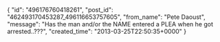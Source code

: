  {
   "id": "496176760418261",
   "post_id": "462493170453287_496116653757605",
   "from_name": "Pete Daoust",
   "message": "Has the man and/or the NAME entered a PLEA when he got arrested..???",
   "created_time": "2013-03-25T22:50:35+0000"
 }
